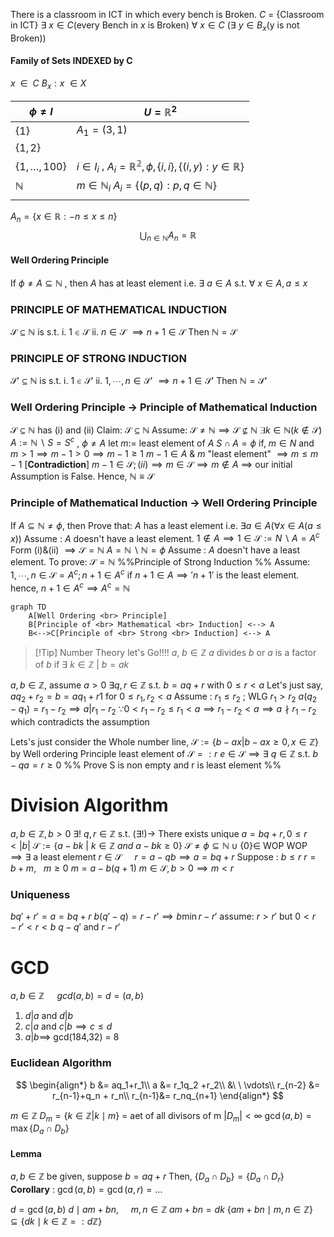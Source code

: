 There is a classroom in ICT in which every bench is Broken.
$C$ = {Classroom in ICT} $\exists$ $x \in C$(every Bench in $x$ is Broken) 
$\forall\ x \in C$ ($\exists\ y \in B_x$(y is not Broken)) 
#### Family of Sets INDEXED by C
$x\ \ \in \ \ C$
${B_x : x\ \in X}$

| $\phi \neq I$        | $U=\mathbb{R}^2$                                                             |
| -------------------- | ---------------------------------------------------------------------------- |
| $\{1\}$              | $A_1 = {(3,1)}$                                                              |
| $\{1,2\}$            |                                                                              |
| $\{1,\ldots , 100\}$ | $i \in I_i$ , $A_i = \mathbb{R^2},\phi, \{i,i\}, \{(i,y): y\in \mathbb{R}\}$ |
| $\mathbb{N}$         | $m\in\mathbb{N}_i$ $A_i = \{(p,q): p,q\in \mathbb{N}\}$                      |
|                      |                                                                              |
$A_n = \{x \in \mathbb{R}:-n \leq x \leq n\}$
$$
\bigcup_{n\in \mathbb{N}} A_n = \mathbb{R}
$$
#### Well Ordering Principle
If $\phi \neq A \subseteq \mathbb{N}$ , then
$A$ has at least element i.e. $\exists\ a \in A \text{ s.t.}\ \forall\ x \in A , a\leq x$ 

### PRINCIPLE OF MATHEMATICAL INDUCTION
$\mathcal{S} \subseteq \mathbb{N}$ is s.t.
i. $1 \in \mathcal{S}$
ii. $n \in \mathcal{S} \ \implies n+1 \in \mathcal{S}$
Then $\mathbb{N} = \mathcal{S}$

### PRINCIPLE OF STRONG INDUCTION
$\mathcal{S}' \subseteq \mathbb{N}$ is s.t.
i. $1 \in \mathcal{S}'$
ii. $1,\cdots,n \in \mathcal{S}' \ \implies n+1 \in \mathcal{S}'$
Then $\mathbb{N} = \mathcal{S}'$
### Well Ordering Principle $\to$ Principle of Mathematical Induction
$\mathcal{S }\subseteq \mathbb{N}$ has (i) and (ii)
Claim: $\mathcal{S }\subseteq \mathbb{N}$
Assume: $\mathcal{S }\neq \mathbb{N} \implies \mathcal{S }\nsubseteq \mathbb{N}$ 
$\exists k \in \mathbb{N} (k \notin \mathcal{S})$ 
$A := \mathbb{N}\smallsetminus S = S^c$ , $\phi \neq A$
let $m:=$ least element of $A$
$S\cap A = \phi$
if, $m\in \mathbb{}N$ and $m>1\implies m-1>0 \implies m-1\geq 1$ 
$m-1 \in A$ & $m$ "least element" $\implies m\leq m-1$ \[**Contradiction**] 
$m-1 \in \mathcal{S}; (ii) \implies m \in \mathcal{S} \implies m \notin A$
$\implies$ our initial Assumption is False.
Hence, $\mathbb{N}\equiv \mathcal{S}$  

### Principle of Mathematical Induction $\to$ Well Ordering Principle 
If $A \subseteq \mathbb{N} \neq \phi$, then 
Prove that: $A$ has a least element i.e. $\exists a \in A (\forall x \in A(a\leq x))$ 
Assume : $A$ doesn't have a least element.
$1 \notin A \implies 1 \in \mathcal{S}:=N\smallsetminus A=A^c$ 
Form (i)&(ii) $\implies \mathcal{S}=\mathbb{N}$
$A = \mathbb{N}\smallsetminus \mathbb{N} = \phi$
Assume : $A$ doesn't have a least element.
To prove: $\mathcal{S}=\mathbb{N}$
%%Principle of Strong Induction %%
Assume: $1,\cdots, n \in \mathcal{S} = A^c; n+1 \in A^c$
if $n+1 \in A \implies 'n+1'$ is the least element.
hence, $n+1 \in A^c \implies A^c= \mathbb{N}$


```mermaid
graph TD
    A[Well Ordering <br> Principle] 
    B[Principle of <br> Mathematical <br> Induction] <--> A 
    B<-->C[Principle of <br> Strong <br> Induction] <--> A 
```


> [!Tip] Number Theory let's Go!!!!
> $a,\ b \in \mathbb{Z}$ 
> $a$ divides $b$ or
> $a$ is a factor of $b$
> if $\exists\ k \in \mathbb{Z}\ |\ b=ak$

$a,b \in \mathbb{Z}$, assume $a>0$
$\exists q,r \in \mathbb{Z}$ s.t. $b=aq+r$ with $0\leq r<a$ 
Let's just say,
$aq_2 + r_2 = b = aq_1 + r1$ for $0 \leq r_1,r_2 <a$
Assume : $r_1 \leq r_2$ ; WLG $r_1>r_2$
$a (q_2-q_1) = r_1 -r_2 \implies a|r_1-r_2$ 
$\because 0<r_1-r_2 \leq r_1 <a \implies r_1-r_2<a \implies a \nmid r_1-r_2$ which contradicts the assumption

Lets\'s just consider the Whole number line,
$\mathcal{S}:= \{b-ax| b-ax\geq 0, x\in \mathbb{Z}\}$
by Well ordering Principle least element of $\mathcal{S}=:r$
$e\in \mathcal{S} \implies \exists\ q \in \mathbb{Z}$ s.t. $b-qa =r \geq0$
%% Prove S is non empty and r is least element %%

# Division Algorithm
$a,b \in \mathbb{Z}, b>0$
$\exists !\ q,r \in \mathbb{Z}$ s.t.                          $(\exists!) \to$ There exists unique
$a = bq+r, 0\leq r<|b|$
$\mathcal{S} := \{a-bk\ |\ k \in \mathbb{Z}\ and\ a-bk\geq0 \}$ 
$\mathcal{S}\neq \phi \subseteq \mathbb{N}\cup \{0\} \in$ WOP
WOP $\implies \exists$ a least element 
$r \in \mathcal{S} \quad \ r = a-qb \implies a = bq+r$
Suppose : $b \leq r$
$r =b +m, \ \ \ m \geq 0$
$m= a-b(q+1)$
$m \in \mathcal{S}, b>0 \implies m<r$


### Uniqueness
$bq' +r' =a =bq+r$
$b(q'-q) = r-r' \implies b\min r-r'$
assume: $r>r'$
but $0<r-r'<r<b$
$q-q'$ and $r-r'$ 

# GCD
$a,b \in \mathbb{Z}\ \quad gcd(a,b) = d =(a,b)$
1. $d|a$ and $d|b$
2. $c|a$ and $c|b \implies c\leq d$
3. $a|b \implies$ 
gcd(184,32) = 8
### Euclidean Algorithm
$$
\begin{align*}
b &= aq_1+r_1\\
a &= r_1q_2 +r_2\\
&\ \  \vdots\\
r_{n-2} &= r_{n-1}+q_n + r_n\\
r_{n-1}&= r_nq_{n+1}
\end{align*}
$$

$m \in \mathbb{Z}$
$D_m = \{k \in \mathbb{Z}\big| k\mid m\}$ = aet of all divisors of m
$|D_m|<\infty$
$\gcd (a,b) = \max \{D_a \cap D_b\}$ 
#### Lemma 
$a,b \in \mathbb{Z}$
be given, suppose $b=aq+r$
Then, $\{D_a \cap D_b\}=\{D_a \cap D_r\}$
**Corollary** : $\gcd(a,b) = \gcd(a,r) = \ldots$

$d =\gcd(a,b)$
$d\mid am+bn, \ \ \ \ \ m,n \in \mathbb{Z}$
$am+bn=dk$
$\{am+bn\mid m,n \in \mathbb{Z}\} \subseteq \{dk \mid k \in \mathbb{Z} =: d\mathbb{Z}\}$ 












































